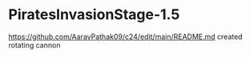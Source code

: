 # PiratesInvasionStage-1.5



https://github.com/AaravPathak09/c24/edit/main/README.md
created rotating cannon
